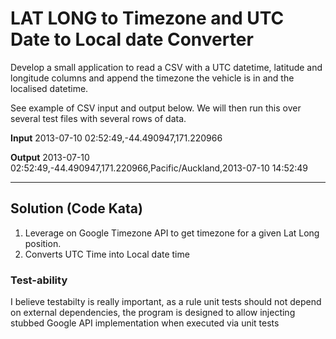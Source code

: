 LAT LONG to Timezone and UTC Date to Local date Converter
=========

Develop a small application to read a CSV with a UTC datetime, latitude and longitude columns and append the timezone the vehicle is in and the localised datetime. 

See example of CSV input and output below. We will then run this over several test files with several rows of data. 

**Input** 
2013-07-10 02:52:49,-44.490947,171.220966 

**Output** 
2013-07-10 02:52:49,-44.490947,171.220966,Pacific/Auckland,2013-07-10 14:52:49

---

## Solution (Code Kata)

1. Leverage on Google Timezone API to get timezone for a given Lat Long position.
2. Converts UTC Time into Local date time

### Test-ability

I believe testabilty is really important, as a rule unit tests should not depend on external dependencies, 
the program is designed to allow injecting stubbed Google API implementation when executed via unit tests